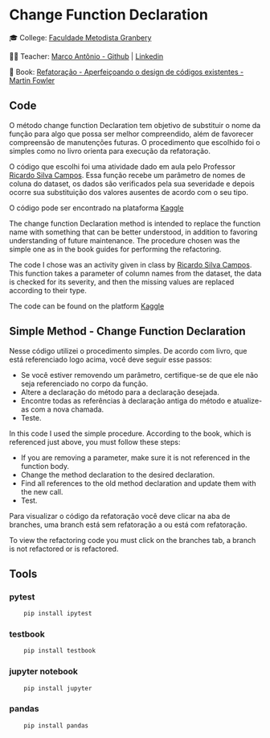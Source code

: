 # Change Function Declaration

🎓 College: [Faculdade Metodista Granbery](http://granbery.edu.br/)

👨‍🏫 Teacher: [Marco Antônio - Github](https://github.com/marcoaparaujo) | [Linkedin](https://www.linkedin.com/in/marco-ant%C3%B4nio-ara%C3%BAjo/)

📗 Book: [Refatoração - Aperfeiçoando o design de códigos existentes - Martin Fowler](https://www.amazon.com/-/pt/dp/B087N8LKYB/ref=sr_1_1?__mk_pt_BR=%C3%85M%C3%85%C5%BD%C3%95%C3%91&crid=M4T29CCKD30E&keywords=refatora%C3%A7%C3%A3o&qid=1651322207&sprefix=refatora%C3%A7%C3%A3o%2Caps%2C203&sr=8-1)

## Code

O método change function Declaration tem objetivo de substituir o nome da função para algo que possa ser melhor compreendido, além de favorecer compreensão de manutenções futuras. O procedimento que escolhido foi o simples como no livro orienta para execução da refatoração.

O código que escolhi foi uma atividade dado em aula pelo Professor [Ricardo Silva Campos](https://www.linkedin.com/in/ricardo-campos-505220237/). Essa função recebe um parâmetro de nomes de coluna do dataset, os dados são verificados pela sua severidade e depois ocorre sua substituição dos valores ausentes de acordo com o seu tipo.

O código pode ser encontrado na plataforma [Kaggle](https://www.kaggle.com/code/edmilsoneddi/data-mining-discipline-exercise)

The change function Declaration method is intended to replace the function name with something that can be better understood, in addition to favoring understanding of future maintenance. The procedure chosen was the simple one as in the book guides for performing the refactoring.

The code I chose was an activity given in class by [Ricardo Silva Campos](https://www.linkedin.com/in/ricardo-campos-505220237/). This function takes a parameter of column names from the dataset, the data is checked for its severity, and then the missing values are replaced according to their type.

The code can be found on the platform [Kaggle](https://www.kaggle.com/code/edmilsoneddi/data-mining-discipline-exercise)

## Simple Method - Change Function Declaration

Nesse código utilizei o procedimento simples. De acordo com livro, que está referenciado logo acima, você deve seguir esse passos:

- Se você estiver removendo um parâmetro, certifique-se de que ele não seja referenciado no corpo da função.
- Altere a declaração do método para a declaração desejada.
- Encontre todas as referências à declaração antiga do método e atualize-as  com a nova chamada.
- Teste.

In this code I used the simple procedure. According to the book, which is referenced just above, you must follow these steps:

- If you are removing a parameter, make sure it is not referenced in the function body.
- Change the method declaration to the desired declaration.
- Find all references to the old method declaration and update them with the new call.
- Test.

Para visualizar o código da refatoração você deve clicar na aba de branches, uma branch está sem refatoração a ou está com refatoração.

To view the refactoring code you must click on the branches tab, a branch is not refactored or is refactored.

## Tools
### pytest
```sh
    pip install ipytest
```
### testbook
```sh
    pip install testbook
```
### jupyter notebook
```sh
    pip install jupyter
```
### pandas
```sh
    pip install pandas
```
